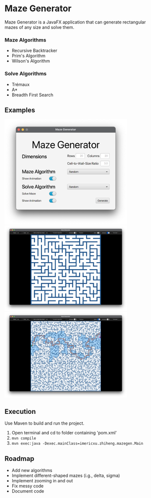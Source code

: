 # Maze Generator

Maze Generator is a JavaFX application that can generate rectangular mazes of any size and solve them.

### Maze Algorithms

* Recursive Backtracker
* Prim's Algorithm
* Wilson's Algorithm

### Solve Algorithms

* Trémaux
* A*
* Breadth First Search

## Examples

<img alt="Main Window" src="https://raw.githubusercontent.com/Imericxu/Maze/assets/Main%20Window.png" width="400" />
<br>
<img alt="Generated Maze" src="https://raw.githubusercontent.com/Imericxu/Maze/assets/Generated%20Maze.png" width="400" />
<img alt="Generated Maze with Solution" src="https://raw.githubusercontent.com/Imericxu/Maze/assets/Generated%20Maze%20with%20Solution.png" width="400" />

## Execution

Use Maven to build and run the project.

1. Open terminal and cd to folder containing 'pom.xml'
2. `mvn compile`
3. `mvn exec:java -Dexec.mainClass=imericxu.zhiheng.mazegen.Main`

## Roadmap

* Add new algorithms
* Implement different-shaped mazes (i.g., delta, sigma)
* Implement zooming in and out
* Fix messy code
* Document code
